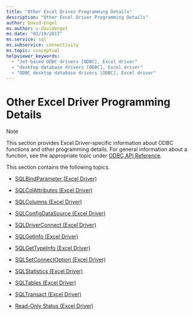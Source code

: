 ```yaml
---
title: "Other Excel Driver Programming Details"
description: "Other Excel Driver Programming Details"
author: David-Engel
ms.author: v-davidengel
ms.date: "01/19/2017"
ms.service: sql
ms.subservice: connectivity
ms.topic: conceptual
helpviewer_keywords:
  - "Jet-based ODBC drivers [ODBC], Excel driver"
  - "desktop database drivers [ODBC], Excel driver"
  - "ODBC desktop database drivers [ODBC], Excel driver"
---
```

# Other Excel Driver Programming Details
> [!NOTE]  
>  This section provides Excel Driver-specific information about ODBC functions and other programming details. For general information about a function, see the appropriate topic under [ODBC API Reference](../../odbc/reference/syntax/odbc-api-reference.md).  
  
 This section contains the following topics.  
  
-   [SQLBindParameter (Excel Driver)](../../odbc/microsoft/sqlbindparameter-excel-driver.md)  
  
-   [SQLColAttributes (Excel Driver)](../../odbc/microsoft/sqlcolattributes-excel-driver.md)  
  
-   [SQLColumns (Excel Driver)](../../odbc/microsoft/sqlcolumns-excel-driver.md)  
  
-   [SQLConfigDataSource (Excel Driver)](../../odbc/microsoft/odbc-jet-sqlconfigdatasource-excel-driver.md)  
  
-   [SQLDriverConnect (Excel Driver)](../../odbc/microsoft/sqldriverconnect-excel-driver.md)  
  
-   [SQLGetInfo (Excel Driver)](../../odbc/microsoft/sqlgetinfo-excel-driver.md)  
  
-   [SQLGetTypeInfo (Excel Driver)](../../odbc/microsoft/sqlgettypeinfo-excel-driver.md)  
  
-   [SQLSetConnectOption (Excel Driver)](../../odbc/microsoft/sqlsetconnectoption-excel-driver.md)  
  
-   [SQLStatistics (Excel Driver)](../../odbc/microsoft/sqlstatistics-excel-driver.md)  
  
-   [SQLTables (Excel Driver)](../../odbc/microsoft/sqltables-excel-driver.md)  
  
-   [SQLTransact (Excel Driver)](../../odbc/microsoft/sqltransact-excel-driver.md)  
  
-   [Read-Only Status (Excel Driver)](../../odbc/microsoft/read-only-status-excel-driver.md)
